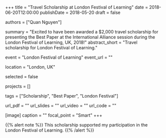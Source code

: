 +++
title = "Travel Scholarship at London Festival of Learning"
date = 2018-06-20T12:00:00
publishDate = 2018-05-20
draft = false

authors = ["Quan Nguyen"]

summary = "Excited to have been awarded a $2,000 travel scholarship for presenting the Best Paper at the International Alliance session during the London Festival of Learning, UK, 2018!"
abstract_short = "Travel scholarship for London Festival of Learning."

event = "London Festival of Learning"
event_url = ""

location = "London, UK"

selected = false

projects = []

tags = ["Scholarship", "Best Paper", "London Festival"]

url_pdf = ""
url_slides = ""
url_video = ""
url_code = ""

[image]
  caption = ""
  focal_point = "Smart"
+++

{{% alert note %}}
This scholarship supported my participation in the London Festival of Learning.
{{% /alert %}}
